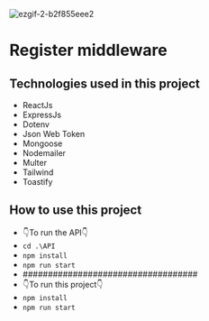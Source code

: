 ![ezgif-2-b2f855eee2](https://user-images.githubusercontent.com/83214912/216839126-7420a99c-1a47-41b9-bf57-26b8226124d3.gif)

# Register middleware

## Technologies used in this project

- ReactJs
- ExpressJs
- Dotenv
- Json Web Token
- Mongoose
- Nodemailer
- Multer
- Tailwind
- Toastify


## How to use this project

- 👇To run the API👇
- `cd .\API`
- `npm install`
- `npm run start`
- ###################################
- 👇To run this project👇
- `npm install`
- `npm run start`

